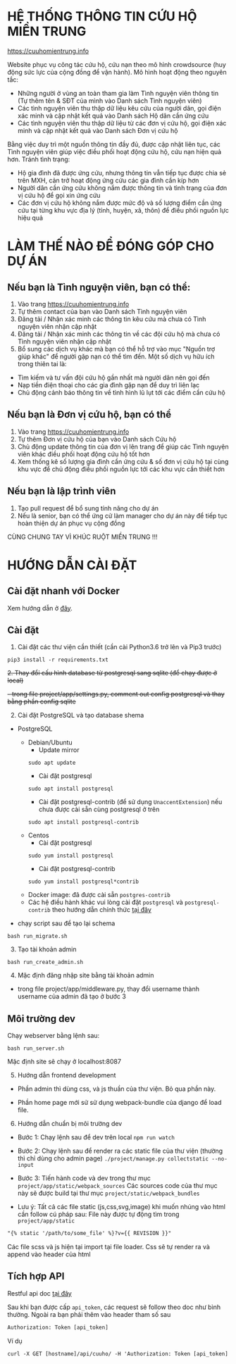 # HỆ THỐNG THÔNG TIN CỨU HỘ MIỀN TRUNG

https://cuuhomientrung.info

Website phục vụ công tác cứu hộ, cứu nạn theo mô hình crowdsource (huy động sức lực của cộng đồng để vận hành). Mô hình hoạt động theo nguyên tắc:
- Những người ở vùng an toàn tham gia làm Tình nguyện viên thông tin (Tự thêm tên & SĐT của mình vào Danh sách Tình nguyện viên)
- Các tình nguyện viên thu thập dữ liệu kêu cứu của người dân, gọi điện xác minh và cập nhật kết quả vào Danh sách Hộ dân cần ứng cứu
- Các tình nguyện viên thu thập dữ liệu từ các đơn vị cứu hộ, gọi điện xác minh và cập nhật kết quả vào Danh sách Đơn vị cứu hộ

Bằng việc duy trì một nguồn thông tin đầy đủ, được cập nhật liên tục, các Tình nguyện viên giúp việc điều phối hoạt động cứu hộ, cứu nạn hiện quả hơn. Tránh tình trạng:
- Hộ gia đình đã được ứng cứu, nhưng thông tin vẫn tiếp tục được chia sẻ trên MXH, cản trở hoạt động ứng cứu các gia đình cần kíp hơn
- Người dân cần ứng cứu không nắm được thông tin và tình trạng của đơn vị cứu hộ để gọi xin ứng cứu
- Các đơn vị cứu hộ không nắm được mức độ và số lượng điểm cần ứng cứu tại từng khu vực địa lý (tỉnh, huyện, xã, thôn) để điều phối nguồn lực hiệu quả

# LÀM THẾ NÀO ĐỂ ĐÓNG GÓP CHO DỰ ÁN
## Nếu bạn là Tình nguyện viên, bạn có thể:
1. Vào trang https://cuuhomientrung.info
2. Tự thêm contact của bạn vào Danh sách Tình nguyện viên
3. Đăng tải / Nhận xác minh các thông tin kêu cứu mà chưa có Tình nguyện viên nhận cập nhật
4. Đăng tải / Nhận xác minh các thông tin về các đội cứu hộ mà chưa có Tình nguyện viên nhận cập nhật
5. Bổ sung các dịch vụ khác mà bạn có thể hỗ trợ vào mục "Nguồn trợ giúp khác" để người gặp nạn có thể tìm đến. Một số dịch vụ hữu ích trong thiên tai là:
- Tìm kiếm và tư vấn đội cứu hộ gần nhất mà người dân nên gọi đến
- Nạp tiền điện thoại cho các gia đình gặp nạn để duy trì liên lạc
- Chủ động cảnh báo thông tin về tình hình lũ lụt tới các điểm cần cứu hộ

## Nếu bạn là Đơn vị cứu hộ, bạn có thể
1. Vào trang https://cuuhomientrung.info
2. Tự thêm Đơn vị cứu hộ của bạn vào Danh sách Cứu hộ
3. Chủ động update thông tin của đơn vị lên trang để giúp các Tình nguyện viên khác điều phối hoạt động cứu hộ tốt hơn
4. Xem thống kê số lượng gia đình cần ứng cứu & số đơn vị cứu hộ tại cùng khu vực để chủ động điều phối nguồn lực tới các khu vực cần thiết hơn

## Nếu bạn là lập trình viên
1. Tạo pull request để bổ sung tính năng cho dự án
2. Nếu là senior, bạn có thể ứng cử làm manager cho dự án này để tiếp tục hoàn thiện dự án phục vụ cộng đồng

CÙNG CHUNG TAY VÌ KHÚC RUỘT MIỀN TRUNG !!!

# HƯỚNG DẪN CÀI ĐẶT

## Cài đặt nhanh với Docker

Xem hướng dẫn ở [đây](SETUP-DOCKER.md).

## Cài đặt
1. Cài đặt các thư viện cần thiết (cần cài Python3.6 trở lên và Pip3 trước)
~~~
pip3 install -r requirements.txt
~~~

~~2. Thay đổi cấu hình database từ postgresql sang sqlite (để chạy được ở local)~~

~~- trong file project/app/settings.py, comment out config postgresql và thay bằng phần config sqlite~~

2. Cài đặt PostgreSQL và tạo database shema
- PostgreSQL
    - Debian/Ubuntu
        - Update mirror
        ```
        sudo apt update
        ```
        - Cài đặt postgresql
        ```
        sudo apt install postgresql
        ```
        - Cài đặt postgresql-contrib (để sử dụng `UnaccentExtension`) nếu chưa được cài sẵn cùng postgresql ở trên
        ```
        sudo apt install postgresql-contrib
        ```
    - Centos
        - Cài đặt postgresql
        ```
        sudo yum install postgresql
        ```
        - Cài đặt postgresql-contrib
        ```
        sudo yum install postgresql*contrib
        ```
    - Docker image: đã được cài sẵn `postgres-contrib`
    - Các hệ điều hành khác vui lòng cài đặt `postgresql` và `postgresql-contrib` theo hướng dẫn chính thức [tại đây](https://www.postgresql.org/download/)

- chạy script sau để tạo lại schema
~~~
bash run_migrate.sh
~~~

3. Tạo tài khoản admin
~~~
bash run_create_admin.sh
~~~

4. Mặc định đăng nhập site bằng tài khoản admin
- trong file project/app/middleware.py, thay đổi username thành username của admin đã tạo ở bước 3

## Môi trường dev
Chạy webserver bằng lệnh sau:
~~~
bash run_server.sh
~~~

Mặc định site sẽ chạy ở localhost:8087

5. Hướng dẫn frontend development
- Phần admin thì dùng css, và js thuần của thư viện. Bỏ qua phần này.

- Phần home page mới sử sử dụng webpack-bundle của django để load file.

6. Hướng dẫn chuẩn bị môi trường dev
- Bước 1:
Chạy lệnh sau để dev trên local `npm run watch`

- Bước 2:
Chạy lệnh sau để render ra các static file của thư viện (thường thì chỉ dùng cho admin page)
`./project/manage.py collectstatic --no-input`

- Bước 3:
Tiến hành code và dev trong thư mục `project/app/static/webpack_sources`
Các sources code của thư mục này sẽ được build tại thư mục `project/static/webpack_bundles`

- Lưu ý:
Tất cả các file static (js,css,svg,image) khi muốn nhúng vào html cần follow cú pháp sau:
File này được tự động tìm trong `project/app/static`

```html
"{% static '/path/to/some_file' %}?v={{ REVISION }}"
```
Các file scss và js hiện tại import tại file loader. Css sẽ tự render ra và append vào header của html


## Tích hợp API
Restful api doc [tại đây](https://cuuhomientrung.info/api/)

Sau khi bạn được cấp `api_token`, các request sẽ follow theo doc như bình thường. Ngoài ra bạn phải thêm vào header tham số sau

```html
Authorization: Token [api_token]
```

Ví dụ
```html
curl -X GET [hostname]/api/cuuho/ -H 'Authorization: Token [api_token]'
```
